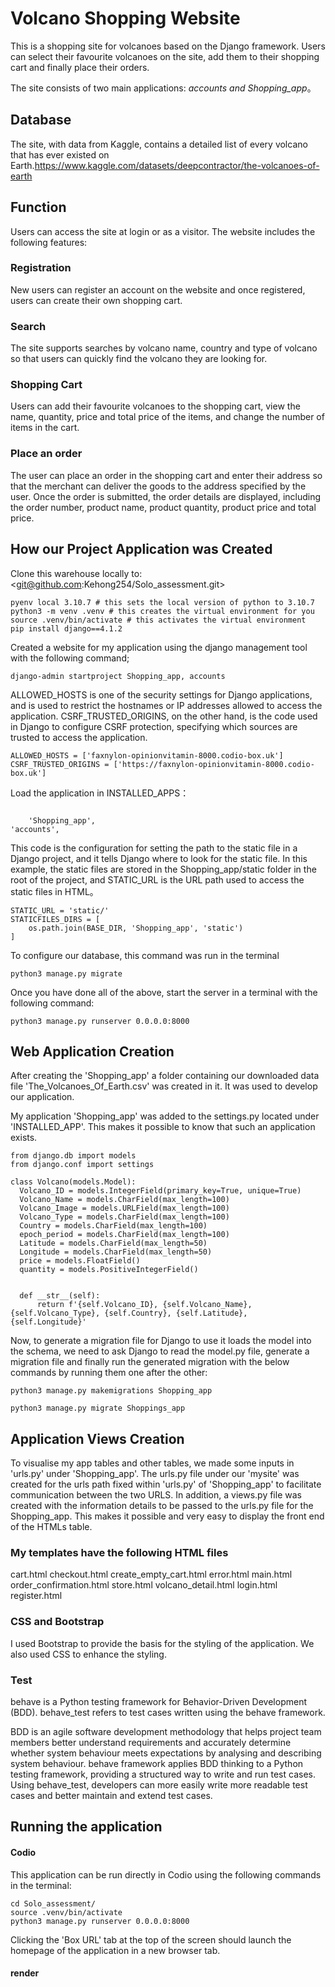 # Volcano Shopping Website
This is a shopping site for volcanoes based on the Django framework. Users can select their favourite volcanoes on the site, add them to their shopping cart and finally place their orders.

The site consists of two main applications: *accounts and Shopping_app*。

## Database
The site, with data from Kaggle, contains a detailed list of every volcano that has ever existed on Earth.<https://www.kaggle.com/datasets/deepcontractor/the-volcanoes-of-earth>

## Function
Users can access the site at login or as a visitor. The website includes the following features:

### Registration
New users can register an account on the website and once registered, users can create their own shopping cart.

### Search
The site supports searches by volcano name, country and type of volcano so that users can quickly find the volcano they are looking for.

### Shopping Cart
Users can add their favourite volcanoes to the shopping cart, view the name, quantity, price and total price of the items, and change the number of items in the cart.

### Place an order
The user can place an order in the shopping cart and enter their address so that the merchant can deliver the goods to the address specified by the user. Once the order is submitted, the order details are displayed, including the order number, product name, product quantity, product price and total price.

## How our Project Application was Created
Clone this warehouse locally to: <git@github.com:Kehong254/Solo_assessment.git>
````
pyenv local 3.10.7 # this sets the local version of python to 3.10.7
python3 -m venv .venv # this creates the virtual environment for you
source .venv/bin/activate # this activates the virtual environment
pip install django==4.1.2
````
Created a website for my application using the django management tool with the following command;
````
django-admin startproject Shopping_app, accounts
````


ALLOWED_HOSTS is one of the security settings for Django applications, and is used to restrict the hostnames or IP addresses allowed to access the application. CSRF_TRUSTED_ORIGINS, on the other hand, is the code used in Django to configure CSRF protection, specifying which sources are trusted to access the application.
````
ALLOWED_HOSTS = ['faxnylon-opinionvitamin-8000.codio-box.uk']
CSRF_TRUSTED_ORIGINS = ['https://faxnylon-opinionvitamin-8000.codio-box.uk']
````


Load the application in INSTALLED_APPS：
````

    'Shopping_app',
'accounts',
````
This code is the configuration for setting the path to the static file in a Django project, and it tells Django where to look for the static file. In this example, the static files are stored in the Shopping_app/static folder in the root of the project, and STATIC_URL is the URL path used to access the static files in HTML。
````
STATIC_URL = 'static/'
STATICFILES_DIRS = [
    os.path.join(BASE_DIR, 'Shopping_app', 'static')
]
````
To configure our database, this command was run in the terminal
````
python3 manage.py migrate 
````
Once you have done all of the above, start the server in a terminal with the following command:
````
python3 manage.py runserver 0.0.0.0:8000
````
## Web Application Creation
After creating the 'Shopping_app' a folder containing our downloaded data file 'The_Volcanoes_Of_Earth.csv' was created in it. It was used to develop our application.

My application 'Shopping_app' was added to the settings.py located under 'INSTALLED_APP'. This makes it possible to know that such an application exists.
````
from django.db import models
from django.conf import settings

class Volcano(models.Model):
  Volcano_ID = models.IntegerField(primary_key=True, unique=True)
  Volcano_Name = models.CharField(max_length=100)
  Volcano_Image = models.URLField(max_length=100)
  Volcano_Type = models.CharField(max_length=100)
  Country = models.CharField(max_length=100)
  epoch_period = models.CharField(max_length=100)
  Latitude = models.CharField(max_length=50)
  Longitude = models.CharField(max_length=50)
  price = models.FloatField()
  quantity = models.PositiveIntegerField()
  

  def __str__(self):
      return f'{self.Volcano_ID}, {self.Volcano_Name}, {self.Volcano_Type}, {self.Country}, {self.Latitude}, {self.Longitude}'
````
Now, to generate a migration file for Django to use it loads the model into the schema, we need to ask Django to read the model.py file, generate a migration file and finally run the generated migration with the below commands by running them one after the other:
````
python3 manage.py makemigrations Shopping_app 

python3 manage.py migrate Shoppings_app
````

## Application Views Creation
To visualise my app tables and other tables, we made some inputs in 'urls.py' under 'Shopping_app'. The urls.py file under our 'mysite' was created for the urls path fixed within 'urls.py' of 'Shopping_app' to facilitate communication between the two URLS. In addition, a views.py file was created with the information details to be passed to the urls.py file for the Shopping_app. This makes it possible and very easy to display the front end of the HTMLs table.

### My templates have the following HTML files
cart.html
checkout.html
create_empty_cart.html
error.html
main.html
order_confirmation.html
store.html
volcano_detail.html
login.html
register.html

### CSS and Bootstrap
I used Bootstrap to provide the basis for the styling of the application. We also used CSS to enhance the styling.

### Test

behave is a Python testing framework for Behavior-Driven Development (BDD). behave_test refers to test cases written using the behave framework.

BDD is an agile software development methodology that helps project team members better understand requirements and accurately determine whether system behaviour meets expectations by analysing and describing system behaviour. behave framework applies BDD thinking to a Python testing framework, providing a structured way to write and run test cases. Using behave_test, developers can more easily write more readable test cases and better maintain and extend test cases.

## Running the application
#### Codio
This application can be run directly in Codio using the following commands in the terminal:
````
cd Solo_assessment/
source .venv/bin/activate
python3 manage.py runserver 0.0.0.0:8000
````
Clicking the 'Box URL' tab at the top of the screen should launch the homepage of the application in a new browser tab.

#### render



